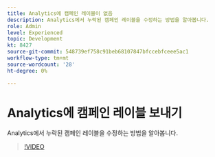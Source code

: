 ```yaml
---
title: Analytics에 캠페인 레이블이 없음
description: Analytics에서 누락된 캠페인 레이블을 수정하는 방법을 알아봅니다.
role: Admin
level: Experienced
topic: Development
kt: 8427
source-git-commit: 548739ef758c91beb68107847bfccebfceee5ac1
workflow-type: tm+mt
source-wordcount: '28'
ht-degree: 0%

---
```



# Analytics에 캠페인 레이블 보내기

Analytics에서 누락된 캠페인 레이블을 수정하는 방법을 알아봅니다.
>[!VIDEO](https://video.tv.adobe.com/v/335983?quality=12)
